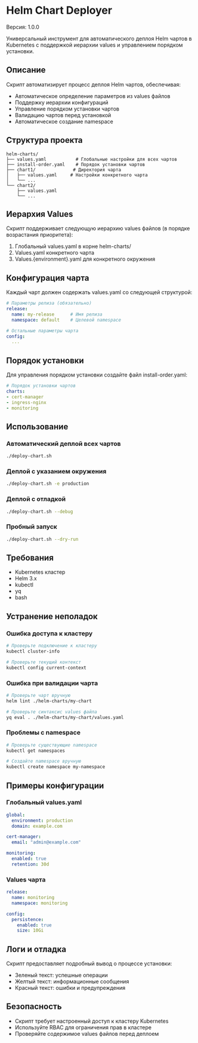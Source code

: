 # Helm Chart Deployer

Версия: 1.0.0

Универсальный инструмент для автоматического деплоя Helm чартов в Kubernetes с поддержкой иерархии values и управлением порядком установки.

## Описание
Скрипт автоматизирует процесс деплоя Helm чартов, обеспечивая:
- Автоматическое определение параметров из values файлов
- Поддержку иерархии конфигураций
- Управление порядком установки чартов
- Валидацию чартов перед установкой
- Автоматическое создание namespace

## Структура проекта
```
helm-charts/
├── values.yaml           # Глобальные настройки для всех чартов
├── install-order.yaml    # Порядок установки чартов
├── chart1/              # Директория чарта
│   ├── values.yaml     # Настройки конкретного чарта
│   └── ...
└── chart2/
	├── values.yaml
	└── ...
```

## Иерархия Values
Скрипт поддерживает следующую иерархию values файлов (в порядке возрастания приоритета):
1. Глобальный values.yaml в корне helm-charts/
2. Values.yaml конкретного чарта
3. Values.{environment}.yaml для конкретного окружения

## Конфигурация чарта
Каждый чарт должен содержать values.yaml со следующей структурой:
```yaml
# Параметры релиза (обязательно)
release:
  name: my-release      # Имя релиза
  namespace: default    # Целевой namespace

# Остальные параметры чарта
config:
  ...
```

## Порядок установки
Для управления порядком установки создайте файл install-order.yaml:
```yaml
# Порядок установки чартов
charts:
- cert-manager
- ingress-nginx
- monitoring
```

## Использование

### Автоматический деплой всех чартов
```bash
./deploy-chart.sh
```

### Деплой с указанием окружения
```bash
./deploy-chart.sh -e production
```

### Деплой с отладкой
```bash
./deploy-chart.sh --debug
```

### Пробный запуск
```bash
./deploy-chart.sh --dry-run
```

## Требования
- Kubernetes кластер
- Helm 3.x
- kubectl
- yq
- bash

## Устранение неполадок

### Ошибка доступа к кластеру
```bash
# Проверьте подключение к кластеру
kubectl cluster-info

# Проверьте текущий контекст
kubectl config current-context
```

### Ошибка при валидации чарта
```bash
# Проверьте чарт вручную
helm lint ./helm-charts/my-chart

# Проверьте синтаксис values файла
yq eval . ./helm-charts/my-chart/values.yaml
```

### Проблемы с namespace
```bash
# Проверьте существующие namespace
kubectl get namespaces

# Создайте namespace вручную
kubectl create namespace my-namespace
```

## Примеры конфигурации

### Глобальный values.yaml
```yaml
global:
  environment: production
  domain: example.com

cert-manager:
  email: "admin@example.com"

monitoring:
  enabled: true
  retention: 30d
```

### Values чарта
```yaml
release:
  name: monitoring
  namespace: monitoring

config:
  persistence:
	enabled: true
	size: 10Gi
```

## Логи и отладка
Скрипт предоставляет подробный вывод о процессе установки:
- Зеленый текст: успешные операции
- Желтый текст: информационные сообщения
- Красный текст: ошибки и предупреждения

## Безопасность
- Скрипт требует настроенный доступ к кластеру Kubernetes
- Используйте RBAC для ограничения прав в кластере
- Проверяйте содержимое values файлов перед деплоем